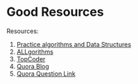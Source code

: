 
# Good Resources

Resources:

1. [Practice algorithms and Data Structures](https://www.hackerearth.com/practice/)
2. [ALLgorithms](http://www.geeksforgeeks.org/fundamentals-of-algorithms/)
3. [TopCoder](https://www.topcoder.com/community/data-science/data-science-tutorials/)
4. [Quora Blog](https://tp-iiita.quora.com/)
5. [Quora Question Link](https://www.quora.com/I-am-unable-to-perform-well-in-programming-contests-even-after-practicing-a-lot-What-should-I-do-now-Should-I-quit-doing-competitive-programming)


```python

```
